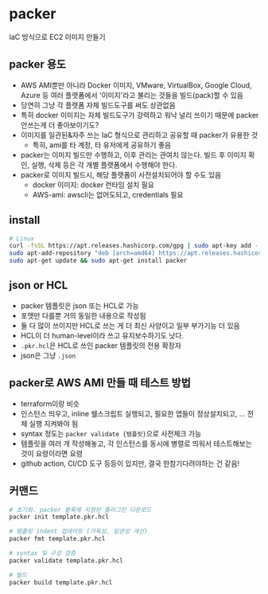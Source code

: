 # packer

IaC 방식으로 EC2 이미지 만들기

## packer 용도

- AWS AMI뿐만 아니라 Docker 이미지, VMware, VirtualBox, Google Cloud, Azure 등 여러 플랫폼에서 '이미지'라고 불리는 것들을 빌드(pack)할 수 있음
- 당연히 그냥 각 플랫폼 자체 빌드도구를 써도 상관없음
- 특히 docker 이미지는 자체 빌드도구가 강력하고 워낙 널리 쓰이기 때문에 packer 안쓰는게 더 좋아보이기도?
- 이미지를 일관된&자주 쓰는 IaC 형식으로 관리하고 공유할 때 packer가 유용한 것
  - 특히, ami를 타 계정, 타 유저에게 공유하기 좋음
- packer는 이미지 빌드만 수행하고, 이후 관리는 관여치 않는다. 빌드 후 이미지 확인, 실행, 삭제 등은 각 개별 플랫폼에서 수행해야 한다.
- packer로 이미지 빌드시, 해당 플랫폼이 사전설치되어야 할 수도 있음
  - docker 이미지: docker 런타임 설치 필요
  - AWS-ami: awscli는 없어도되고, credentials 필요

## install

```sh
# Linux
curl -fsSL https://apt.releases.hashicorp.com/gpg | sudo apt-key add -
sudo apt-add-repository "deb [arch=amd64] https://apt.releases.hashicorp.com $(lsb_release -cs) main"
sudo apt-get update && sudo apt-get install packer
```

## json or HCL

- packer 템플릿은 json 또는 HCL로 가능
- 포맷만 다를뿐 거의 동일한 내용으로 작성됨
- 둘 다 많이 쓰이지만 HCL로 쓰는 게 더 최신 사양이고 일부 부가기능 더 있음
- HCL이 더 human-level이라 쓰고 유지보수하기도 낫다.
- `.pkr.hcl`은 HCL로 쓰인 packer 템플릿의 전용 확장자
- json은 그냥 `.json`

## packer로 AWS AMI 만들 때 테스트 방법

- terraform이랑 비슷
- 인스턴스 띄우고, inline 쉘스크립트 실행되고, 필요한 앱들이 정상설치되고, ... 전체 실행 지켜봐야 됨
- syntax 정도는 `packer validate {템플릿}`으로 사전체크 가능
- 템플릿을 여러 개 작성해놓고, 각 인스턴스를 동시에 병렬로 띄워서 테스트해보는 것이 요령이라면 요령
- github action, CI/CD 도구 등등이 있지만, 결국 한참기다려야하는 건 같음!

## 커맨드

```sh
# 초기화. packer 블록에 지정된 플러그인 다운로드
packer init template.pkr.hcl

# 템플릿 indent 업데이트 (가독성, 일관성 개선)
packer fmt template.pkr.hcl

# syntax 및 구성 검증
packer validate template.pkr.hcl
```

```sh
# 빌드
packer build template.pkr.hcl
```

